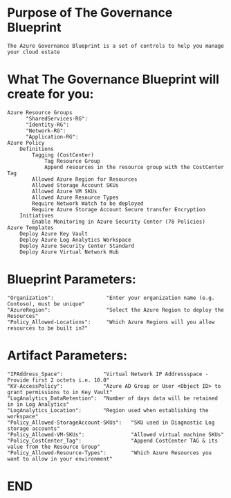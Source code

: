 
**Purpose of The Governance Blueprint**
============================
	The Azure Governance Blueprint is a set of controls to help you manage your cloud estate

		
**What The Governance Blueprint will create for you:**
============================
	Azure Resource Groups
		  "SharedServices-RG": 
		  "Identity-RG": 
		  "Network-RG": 
		  "Application-RG": 
	Azure Policy
		Definitions
			Tagging (CostCenter)
				Tag Resource Group
				Append resources in the resource group with the CostCenter Tag
			Allowed Azure Region for Resources
			Allowed Storage Account SKUs
			Allowed Azure VM SKUs	
			Allowed Azure Resource Types
			Require Network Watch to be deployed 
			Require Azure Storage Account Secure transfer Encryption
		Initiatives
			Enable Monitoring in Azure Security Center (78 Policies)			
	Azure Templates
		Deploy Azure Key Vault 
		Deploy Azure Log Analytics Workspace
		Deploy Azure Security Center Standard
		Deploy Azure Virtual Network Hub

			
**Blueprint Parameters:**
============================
	"Organization":					"Enter your organization name (e.g. Contoso), must be unique"
	"AzureRegion":					"Select the Azure Region to deploy the Resources"
	"Policy_Allowed-Locations":		"Which Azure Regions will you allow resources to be built in?"


**Artifact Parameters:**
============================
	"IPAddress_Space":             "Virtual Network IP Addressspace - Provide first 2 octets i.e. 10.0"	
	"KV-AccessPolicy":             "Azure AD Group or User <Object ID> to grant permissions to in Key Vault"
	"LogAnalytics_DataRetention":  "Number of days data will be retained in in Log Analytics"
	"LogAnalytics_Location":       "Region used when establishing the workspace"
	"Policy_Allowed-StorageAccount-SKUs":	"SKU used in Diagnostic Log storage accounts"
	"Policy_Allowed-VM-SKUs":				"Allowed virtual machine SKUs"
	"Policy_CostCenter_Tag":                "Append CostCenter TAG & its value from the Resource Group"
	"Policy_Allowed-Resource-Types":        "Which Azure Resources you want to allow in your environment"
	

**END**
============================
